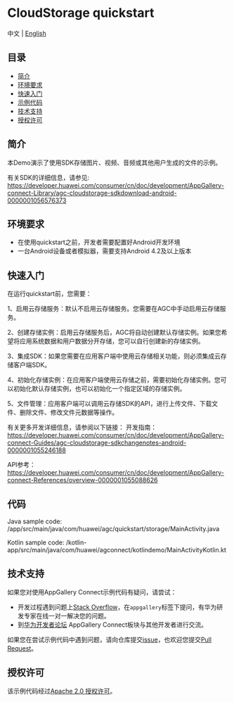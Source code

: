 # CloudStorage quickstart

中文 | [English](./README.md)

## 目录

- [简介](#简介)
- [环境要求](#环境要求)
- [快速入门](#快速入门)
- [示例代码](#示例代码)
- [技术支持](#技术支持)
- [授权许可](#授权许可)

## 简介

本Demo演示了使用SDK存储图片、视频、音频或其他用户生成的文件的示例。

有关SDK的详细信息，请参见: https://developer.huawei.com/consumer/cn/doc/development/AppGallery-connect-Library/agc-cloudstorage-sdkdownload-android-0000001056576373

## 环境要求

* 在使用quickstart之前，开发者需要配置好Android开发环境
* 一台Android设备或者模拟器，需要支持Android 4.2及以上版本

## 快速入门

在运行quickstart前，您需要：

1、启用云存储服务：默认不启用云存储服务。您需要在AGC中手动启用云存储服务。

2、创建存储实例：启用云存储服务后，AGC将自动创建默认存储实例。如果您希望将应用系统数据和用户数据分开存储，您可以自行创建新的存储实例。

3、集成SDK：如果您需要在应用客户端中使用云存储相关功能，则必须集成云存储客户端SDK。

4、初始化存储实例：在应用客户端使用云存储之前，需要初始化存储实例。您可以初始化默认存储实例，也可以初始化一个指定区域的存储实例。

5、文件管理：应用客户端可以调用云存储SDK的API，进行上传文件、下载文件、删除文件、修改文件元数据等操作。

有关更多开发详细信息，请参阅以下链接：
开发指南：https://developer.huawei.com/consumer/cn/doc/development/AppGallery-connect-Guides/agc-cloudstorage-sdkchangenotes-android-0000001055246188

API参考：https://developer.huawei.com/consumer/cn/doc/development/AppGallery-connect-References/overview-0000001055088626

## 代码

Java sample code: /app/src/main/java/com/huawei/agc/quickstart/storage/MainActivity.java

Kotlin sample code: /kotlin-app/src/main/java/com/huawei/agconnect/kotlindemo/MainActivityKotlin.kt



## 技术支持

如果您对使用AppGallery Connect示例代码有疑问，请尝试：

- 开发过程遇到问题上[Stack Overflow](https://stackoverflow.com/users/14194729/appgallery-connect)，在`appgallery`标签下提问，有华为研发专家在线一对一解决您的问题。
- 到[华为开发者论坛](https://developer.huawei.com/consumer/cn/forum/blockdisplay?fid=18) AppGallery Connect板块与其他开发者进行交流。

如果您在尝试示例代码中遇到问题，请向仓库提交[issue](https://github.com/AppGalleryConnect/agc-demos/issues)，也欢迎您提交[Pull Request](https://github.com/AppGalleryConnect/agc-demos/pulls)。

## 授权许可

该示例代码经过[Apache 2.0 授权许可](http://www.apache.org/licenses/LICENSE-2.0)。
